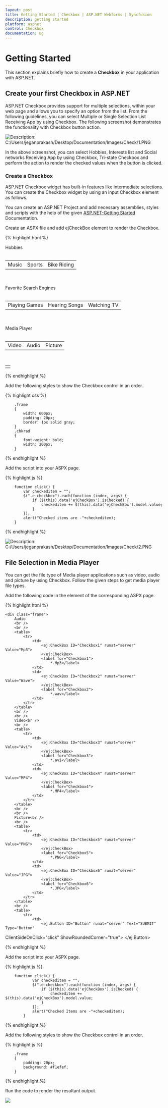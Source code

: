 ```yaml
---
layout: post
title: Getting Started | Checkbox | ASP.NET Webforms | Syncfusion
description: getting started
platform: aspnet
control: Checkbox
documentation: ug
---
```


# Getting Started

This section explains briefly how to create a **Checkbox** in your application with ASP.NET.

## Create your first Checkbox in ASP.NET

ASP.NET Checkbox provides support for multiple selections, within your web page and allows you to specify an option from the list. From the following guidelines, you can select Multiple or Single Selection List Receiving App by using Checkbox. The following screenshot demonstrates the functionality with Checkbox button action.

![Description: C:/Users/jeganprakash/Desktop/Documentation/Images/Check/1.PNG](Getting-Started_images/Getting-Started_img1.png)



In the above screenshot, you can select Hobbies, Interests list and Social networks Receiving App by using Checkbox, Tri-state Checkbox and perform the action to render the checked values when the button is clicked.

### Create a Checkbox 

ASP.NET Checkbox widget has built-in features like intermediate selections. You can create the Checkbox widget by using an input Checkbox element as follows.

You can create an ASP.NET Project and add necessary assemblies, styles and scripts with the help of the given [ASP.NET-Getting Started](https://help.syncfusion.com/aspnet/getting-started) Documentation.

Create an ASPX file and add ejCheckBox element to render the Checkbox.

{% highlight html %}

<div class="frame">
        Hobbies
        <br />
        <br />
        <table>
            <tr>
                <td class="chkrad">
                    <ej:CheckBox ID="Checkbox1" runat="server" Value="Music">
                    </ej:CheckBox>
                    <label for="Checkbox1">Music</label>
                </td>
                <td class="chkrad">
                    <ej:CheckBox ID="Checkbox3" runat="server" Value="Sports">
                    </ej:CheckBox>
                    <label for="Checkbox3">Sports</label>
                </td>
                <td class="chkrad">
                    <ej:CheckBox ID="Checkbox4" runat="server" Value="Bike riding">
                    </ej:CheckBox>
                    <label for="Checkbox4" class="clslab">Bike Riding</label>
                </td>
            </tr>
        </table>
        <br />
        <br />
        Favorite Search Engines<br />
        <br />
        <table>
            <tr>
                <td class="chkrad">
                    <ej:CheckBox ID="Checkbox9" runat="server" Value="Playing Games">
                    </ej:CheckBox>
                    <label for="Checkbox9">Playing Games</label>
                </td>
                <td class="chkrad">
                    <ej:CheckBox ID="Checkbox5" runat="server" Value="Hearing Songs">
                    </ej:CheckBox>
                    <label for="Checkbox5">Hearing Songs</label>
                </td>
                <td class="chkrad">
                    <ej:CheckBox ID="Checkbox6" runat="server" Value="Watching tv">
                    </ej:CheckBox>
                    <label for="Checkbox6">Watching TV</label>
                </td>
            </tr>
        </table>
        <br />
        <br />
        Media Player<br />
        <br />
        <table>
            <tr>
                <td class="chkrad">
                    <ej:CheckBox ID="Checkbox2" runat="server" Value="Video" EnableTriState="true">
                    </ej:CheckBox>
                    <label for="Checkbox2">
                        Video</label>
                </td>
                <td class="chkrad">
                    <ej:CheckBox ID="Checkbox7" runat="server" Value="Audio" EnableTriState="true">
                    </ej:CheckBox>
                    <label for="Checkbox7">
                        Audio</label>
                </td>
                <td class="chkrad">
                    <ej:CheckBox ID="Checkbox8" runat="server" Value="Picture" EnableTriState="true">
                    </ej:CheckBox>
                    <label for="Checkbox8">
                        Picture</label>
                </td>
            </tr>
        </table>
        <br />
        <table>
            <tr>
                <td class="btnsht">
                    <ej:Button ID="Button" runat="server" Text="SUBMIT" Type="Button"
ClientSideOnClick="click" ShowRoundedCorner="true">
                    </ej:Button>
            </tr>
        </table>
    </div>

{% endhighlight %}

Add the following styles to show the Checkbox control in an order.

{% highlight css %}

        .frame
        {
            width: 600px;
            padding: 20px;
            border: 1px solid gray;
        }
        .chkrad
        {
            font-weight: bold;
            width: 200px;
        }    

{% endhighlight %}

Add the script into your ASPX page.

{% highlight js %}

        function click() {
            var checkeditem = "";
            $(".e-checkbox").each(function (index, args) {
                if ($(this).data('ejCheckBox').isChecked) {
                    checkeditem += $(this).data('ejCheckBox').model.value;
                }
            });
            alert("Checked items are -"+checkeditem);
        }

{% endhighlight %}


![Description: C:/Users/jeganprakash/Desktop/Documentation/Images/Check/2.PNG](Getting-Started_images/Getting-Started_img2.png)


## File Selection in Media Player

You can get the file type of Media player applications such as video, audio and picture by using Checkbox. Follow the given steps to get media player file types.

Add the following code in the <body> element of the corresponding ASPX page.

{% highlight html %}

    <div class="frame">
        Audio
        <br />
        <br />
        <table>
            <tr>
                <td>
                    <ej:CheckBox ID="Checkbox1" runat="server" Value="Mp3">
                    </ej:CheckBox>
                    <label for="Checkbox1">
                        *.Mp3</label>
                </td>
                <td>
                    <ej:CheckBox ID="Checkbox2" runat="server" Value="Wave">
                    </ej:CheckBox>
                    <label for="Checkbox2">
                        *.wav</label>
                </td>
            </tr>
        </table>
        <br />
        <br />
        Video<br />
        <br />
        <table>
            <tr>
                <td>
                    <ej:CheckBox ID="Checkbox3" runat="server" Value="Avi">
                    </ej:CheckBox>
                    <label for="Checkbox3">
                        *.avi</label>
                </td>
                <td>
                    <ej:CheckBox ID="Checkbox4" runat="server" Value="MP4">
                    </ej:CheckBox>
                    <label for="Checkbox4">
                        *.MP4</label>
                </td>
            </tr>
        </table>
        <br />
        <br />
        Picture<br />
        <br />
        <table>
            <tr>
                <td>
                    <ej:CheckBox ID="Checkbox5" runat="server" Value="PNG">
                    </ej:CheckBox>
                    <label for="Checkbox5">
                        *.PNG</label>
                </td>
                <td>
                    <ej:CheckBox ID="Checkbox6" runat="server" Value="JPG">
                    </ej:CheckBox>
                    <label for="Checkbox6">
                        *.JPG</label>
                </td>
            </tr>
        </table>
        <br />
        <table>
            <tr>
                <td>
                    <ej:Button ID="Button" runat="server" Text="SUBMIT" Type="Button"
ClientSideOnClick="click" ShowRoundedCorner="true">
                    </ej:Button>
                </td>
            </tr>
        </table>
    </div>


{% endhighlight %}



Add the script into your ASPX page.

{% highlight js %}

        function click() {
                var checkeditem = "";
                $(".e-checkbox").each(function (index, args) {
                    if ($(this).data('ejCheckBox').isChecked) {
                        checkeditem += $(this).data('ejCheckBox').model.value;
                    }
                });
                alert("Checked Items are -"+checkeditem);
            }   


{% endhighlight %}



Add the following styles to show the Checkbox control in an order.

{% highlight js %}

        .frame
        {
            padding: 20px;
            background: #f1efef;
        }


{% endhighlight %}



Run the code to render the resultant output.

![](Getting-Started_images/Getting-Started_img3.png)



